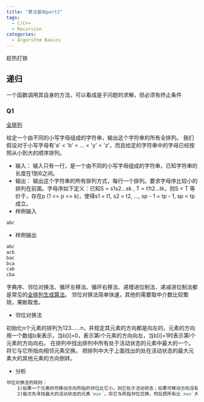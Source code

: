 ```yaml
---
title: "算法基础part2"
tags:
  - C/C++
  - Recursion
categories:
  - Algorithm Basics
---
```

趁热打铁

## 递归
一个函数调用其自身的方法，可以看成是子问题的求解，但必须有终止条件

### Q1
[全排列](http://cxsjsxmooc.openjudge.cn/2020t2springall/003/)

给定一个由不同的小写字母组成的字符串，输出这个字符串的所有全排列。 我们假设对于小写字母有'a' < 'b' < ... < 'y' < 'z'，而且给定的字符串中的字母已经按照从小到大的顺序排列。
- 输入：
输入只有一行，是一个由不同的小写字母组成的字符串，已知字符串的长度在1到6之间。
- 输出：
输出这个字符串的所有排列方式，每行一个排列。要求字母序比较小的排列在前面。字母序如下定义：已知S = s1s2...sk , T = t1t2...tk，则S < T 等价于，存在p (1 <= p <= k)，使得s1 = t1, s2 = t2, ..., sp - 1 = tp - 1, sp < tp成立。
- 样例输入
```markdown
abc
```
- 样例输出
```markdown
abc
acb
bac
bca
cab
cba
```

字典序、邻位对换法、循环左移法、循环右移法、递增进位制法、递减进位制法都是常见的[全排列生成算法](https://zh.wikipedia.org/wiki/%E5%85%A8%E6%8E%92%E5%88%97%E7%94%9F%E6%88%90%E7%AE%97%E6%B3%95)。
邻位对换法简单快速，其他的需要取中介数比较繁琐，果断取舍。
- 邻位对换法

初始化n个元素的排列为123……n，并规定其元素的方向都是向左的，元素的方向用一个数组b来表示，当b[i]=0，表示第i个元素的方向向左，当b[i]=1时表示第i个元素的方向向右。
在排列中找出排列中所有处于活动状态的元素中最大的一个。
将它与它所指向相邻元素交换。
把排列中大于上面找出的处在活动状态的最大元素大的其他元素的方向倒转。
- 分析
```markdown
邻位对换法的规则：
    1)如果一个元素的可移动方向所指的邻位比它小，则它处于活动状态；如果可移动方向没有元素或者元素比它更大，则不处于活动状态
    2)每次先寻找最大的活动状态的元素`max`，将它与所指邻位交换，然后把所有比`max`大的元素的移动方向反转，直到所有元素都不处于活动状态为止
```
